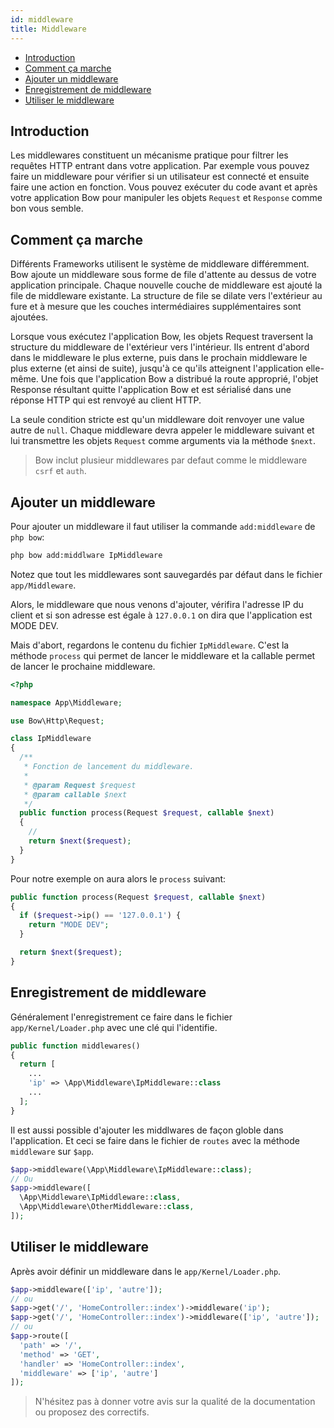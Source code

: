 ```yaml
---
id: middleware
title: Middleware
---
```


- [Introduction](#introduction)
- [Comment ça marche](#comment-ca-marche)
- [Ajouter un middleware](#ajouter-un-middleware)
- [Enregistrement de middleware](#enregistrement-de-middleware)
- [Utiliser le middleware](#utiliser-le-middleware)

## Introduction

Les middlewares constituent un mécanisme pratique pour filtrer les requêtes HTTP entrant dans votre application. Par exemple vous pouvez faire un middleware pour vérifier si un utilisateur est connecté et ensuite faire une action en fonction. Vous pouvez exécuter du code avant et après votre application Bow pour manipuler les objets `Request` et `Response` comme bon vous semble.

<script id="asciicast-bfTIiqg1ew9x1QRxeMTufxJJU" src="https://asciinema.org/a/bfTIiqg1ew9x1QRxeMTufxJJU.js" data-speed="2"  async></script>

## Comment ça marche

Différents Frameworks utilisent le système de middleware différemment. Bow ajoute un middleware sous forme de file d'attente au dessus de votre application principale. Chaque nouvelle couche de middleware est ajouté la file de middleware existante. La structure de file se dilate vers l'extérieur au fure et à mesure que les couches intermédiaires supplémentaires sont ajoutées.

Lorsque vous exécutez l'application Bow, les objets Request traversent la structure du middleware de l'extérieur vers l'intérieur. Ils entrent d'abord dans le middleware le plus externe, puis dans le prochain middleware le plus externe (et ainsi de suite), jusqu'à ce qu'ils atteignent l'application elle-même. Une fois que l'application Bow a distribué la route approprié, l'objet Response résultant quitte l'application Bow et est sérialisé dans une réponse HTTP qui est renvoyé au client HTTP.

La seule condition stricte est qu'un middleware doit renvoyer une value autre de `null`. Chaque middleware devra appeler le middleware suivant et lui transmettre les objets `Request` comme arguments via la méthode `$next`.

> Bow inclut plusieur middlewares par defaut comme le middleware `csrf` et `auth`.

## Ajouter un middleware

Pour ajouter un middleware il faut utiliser la commande `add:middleware` de `php bow`:

```sh
php bow add:middlware IpMiddleware
```

Notez que tout les middlewares sont sauvegardés par défaut dans le fichier `app/Middleware`.

Alors, le middleware que nous venons d'ajouter, vérifira l'adresse IP du client et si son adresse est égale à `127.0.0.1` on dira que l'application est MODE DEV.

Mais d'abort, regardons le contenu du fichier `IpMiddleware`. C'est la méthode `process` qui permet de lancer le middleware et la callable permet de lancer le prochaine middleware.

```php
<?php

namespace App\Middleware;

use Bow\Http\Request;

class IpMiddleware
{
  /**
   * Fonction de lancement du middleware.
   *
   * @param Request $request
   * @param callable $next
   */
  public function process(Request $request, callable $next)
  {
    //
    return $next($request);
  }
}
```

Pour notre exemple on aura alors le `process` suivant:

```php
public function process(Request $request, callable $next)
{
  if ($request->ip() == '127.0.0.1') {
    return "MODE DEV";
  }

  return $next($request);
}
```

## Enregistrement de middleware

Généralement l'enregistrement ce faire dans le fichier `app/Kernel/Loader.php` avec une clé qui l'identifie.

```php
public function middlewares()
{
  return [
    ...
    'ip' => \App\Middleware\IpMiddleware::class
    ...
  ];
}
```

Il est aussi possible d'ajouter les middlwares de façon globle dans l'application. Et ceci se faire dans le fichier de `routes` avec la méthode `middleware` sur `$app`.

```php
$app->middleware(\App\Middleware\IpMiddleware::class);
// Ou
$app->middleware([
  \App\Middleware\IpMiddleware::class,
  \App\Middleware\OtherMiddleware::class,
]);
```

## Utiliser le middleware

Après avoir définir un middleware dans le `app/Kernel/Loader.php`.

```php
$app->middleware(['ip', 'autre']);
// ou
$app->get('/', 'HomeController::index')->middleware('ip');
$app->get('/', 'HomeController::index')->middleware(['ip', 'autre']);
// ou
$app->route([
  'path' => '/',
  'method' => 'GET',
  'handler' => 'HomeController::index',
  'middleware' => ['ip', 'autre']
]);
```

> N'hésitez pas à donner votre avis sur la qualité de la documentation ou proposez des correctifs.